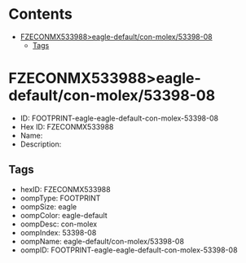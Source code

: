 



Contents
========

* [FZECONMX533988>eagle-default/con-molex/53398-08](#fzeconmx533988eagle-defaultcon-molex53398-08)
	* [Tags](#tags)

# FZECONMX533988>eagle-default/con-molex/53398-08

- ID: FOOTPRINT-eagle-eagle-default-con-molex-53398-08
- Hex ID: FZECONMX533988
- Name: 
- Description: 

## Tags

- hexID: FZECONMX533988
- oompType: FOOTPRINT
- oompSize: eagle
- oompColor: eagle-default
- oompDesc: con-molex
- oompIndex: 53398-08
- oompName: eagle-default/con-molex/53398-08
- oompID: FOOTPRINT-eagle-eagle-default-con-molex-53398-08
